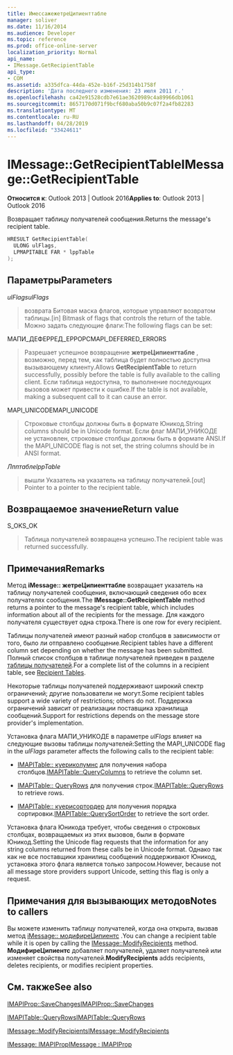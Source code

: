 ```yaml
---
title: ИмессажежетреЦипиенттабле
manager: soliver
ms.date: 11/16/2014
ms.audience: Developer
ms.topic: reference
ms.prod: office-online-server
localization_priority: Normal
api_name:
- IMessage.GetRecipientTable
api_type:
- COM
ms.assetid: a335dfca-44da-452e-b16f-25d314b1758f
description: 'Дата последнего изменения: 23 июля 2011 г.'
ms.openlocfilehash: ca42e91528cdb7e61ae3620989c4a89966db1061
ms.sourcegitcommit: 8657170d071f9bcf680aba50b9c07f2a4fb82283
ms.translationtype: MT
ms.contentlocale: ru-RU
ms.lasthandoff: 04/28/2019
ms.locfileid: "33424611"
---
```

# <a name="imessagegetrecipienttable"></a><span data-ttu-id="7fca1-103">IMessage::GetRecipientTable</span><span class="sxs-lookup"><span data-stu-id="7fca1-103">IMessage::GetRecipientTable</span></span>

  
  
<span data-ttu-id="7fca1-104">**Относится к**: Outlook 2013 | Outlook 2016</span><span class="sxs-lookup"><span data-stu-id="7fca1-104">**Applies to**: Outlook 2013 | Outlook 2016</span></span> 
  
<span data-ttu-id="7fca1-105">Возвращает таблицу получателей сообщения.</span><span class="sxs-lookup"><span data-stu-id="7fca1-105">Returns the message's recipient table.</span></span>
  
```cpp
HRESULT GetRecipientTable(
  ULONG ulFlags,
  LPMAPITABLE FAR * lppTable
);
```

## <a name="parameters"></a><span data-ttu-id="7fca1-106">Параметры</span><span class="sxs-lookup"><span data-stu-id="7fca1-106">Parameters</span></span>

 <span data-ttu-id="7fca1-107">_ulFlags_</span><span class="sxs-lookup"><span data-stu-id="7fca1-107">_ulFlags_</span></span>
  
> <span data-ttu-id="7fca1-108">возврата Битовая маска флагов, которые управляют возвратом таблицы.</span><span class="sxs-lookup"><span data-stu-id="7fca1-108">[in] Bitmask of flags that controls the return of the table.</span></span> <span data-ttu-id="7fca1-109">Можно задать следующие флаги:</span><span class="sxs-lookup"><span data-stu-id="7fca1-109">The following flags can be set:</span></span>
    
<span data-ttu-id="7fca1-110">МАПИ_ДЕФЕРРЕД_ЕРРОРС</span><span class="sxs-lookup"><span data-stu-id="7fca1-110">MAPI_DEFERRED_ERRORS</span></span> 
  
> <span data-ttu-id="7fca1-111">Разрешает успешное возвращение **жетреЦипиенттабле** , возможно, перед тем, как таблица будет полностью доступна вызывающему клиенту.</span><span class="sxs-lookup"><span data-stu-id="7fca1-111">Allows **GetRecipientTable** to return successfully, possibly before the table is fully available to the calling client.</span></span> <span data-ttu-id="7fca1-112">Если таблица недоступна, то выполнение последующих вызовов может привести к ошибке.</span><span class="sxs-lookup"><span data-stu-id="7fca1-112">If the table is not available, making a subsequent call to it can cause an error.</span></span> 
    
<span data-ttu-id="7fca1-113">MAPI_UNICODE</span><span class="sxs-lookup"><span data-stu-id="7fca1-113">MAPI_UNICODE</span></span> 
  
> <span data-ttu-id="7fca1-114">Строковые столбцы должны быть в формате Юникод.</span><span class="sxs-lookup"><span data-stu-id="7fca1-114">String columns should be in Unicode format.</span></span> <span data-ttu-id="7fca1-115">Если флаг МАПИ_УНИКОДЕ не установлен, строковые столбцы должны быть в формате ANSI.</span><span class="sxs-lookup"><span data-stu-id="7fca1-115">If the MAPI_UNICODE flag is not set, the string columns should be in ANSI format.</span></span>
    
 <span data-ttu-id="7fca1-116">_Лпптабле_</span><span class="sxs-lookup"><span data-stu-id="7fca1-116">_lppTable_</span></span>
  
> <span data-ttu-id="7fca1-117">вышли Указатель на указатель на таблицу получателей.</span><span class="sxs-lookup"><span data-stu-id="7fca1-117">[out] Pointer to a pointer to the recipient table.</span></span>
    
## <a name="return-value"></a><span data-ttu-id="7fca1-118">Возвращаемое значение</span><span class="sxs-lookup"><span data-stu-id="7fca1-118">Return value</span></span>

<span data-ttu-id="7fca1-119">S_OK</span><span class="sxs-lookup"><span data-stu-id="7fca1-119">S_OK</span></span> 
  
> <span data-ttu-id="7fca1-120">Таблица получателей возвращена успешно.</span><span class="sxs-lookup"><span data-stu-id="7fca1-120">The recipient table was returned successfully.</span></span>
    
## <a name="remarks"></a><span data-ttu-id="7fca1-121">Примечания</span><span class="sxs-lookup"><span data-stu-id="7fca1-121">Remarks</span></span>

<span data-ttu-id="7fca1-122">Метод **iMessage:: жетреЦипиенттабле** возвращает указатель на таблицу получателей сообщения, включающий сведения обо всех получателях сообщения.</span><span class="sxs-lookup"><span data-stu-id="7fca1-122">The **IMessage::GetRecipientTable** method returns a pointer to the message's recipient table, which includes information about all of the recipients for the message.</span></span> <span data-ttu-id="7fca1-123">Для каждого получателя существует одна строка.</span><span class="sxs-lookup"><span data-stu-id="7fca1-123">There is one row for every recipient.</span></span> 
  
<span data-ttu-id="7fca1-124">Таблицы получателей имеют разный набор столбцов в зависимости от того, было ли отправлено сообщение.</span><span class="sxs-lookup"><span data-stu-id="7fca1-124">Recipient tables have a different column set depending on whether the message has been submitted.</span></span> <span data-ttu-id="7fca1-125">Полный список столбцов в таблице получателей приведен в разделе [таблицы получателей](recipient-tables.md).</span><span class="sxs-lookup"><span data-stu-id="7fca1-125">For a complete list of the columns in a recipient table, see [Recipient Tables](recipient-tables.md).</span></span>
  
<span data-ttu-id="7fca1-126">Некоторые таблицы получателей поддерживают широкий спектр ограничений; другие пользователи не могут.</span><span class="sxs-lookup"><span data-stu-id="7fca1-126">Some recipient tables support a wide variety of restrictions; others do not.</span></span> <span data-ttu-id="7fca1-127">Поддержка ограничений зависит от реализации поставщика хранилища сообщений.</span><span class="sxs-lookup"><span data-stu-id="7fca1-127">Support for restrictions depends on the message store provider's implementation.</span></span> 
  
<span data-ttu-id="7fca1-128">Установка флага МАПИ_УНИКОДЕ в параметре _ulFlags_ влияет на следующие вызовы таблицы получателей:</span><span class="sxs-lookup"><span data-stu-id="7fca1-128">Setting the MAPI_UNICODE flag in the  _ulFlags_ parameter affects the following calls to the recipient table:</span></span> 
  
- <span data-ttu-id="7fca1-129">[IMAPITable:: куериколумнс](imapitable-querycolumns.md) для получения набора столбцов.</span><span class="sxs-lookup"><span data-stu-id="7fca1-129">[IMAPITable::QueryColumns](imapitable-querycolumns.md) to retrieve the column set.</span></span> 
    
- <span data-ttu-id="7fca1-130">[IMAPITable:: QueryRows](imapitable-queryrows.md) для получения строк.</span><span class="sxs-lookup"><span data-stu-id="7fca1-130">[IMAPITable::QueryRows](imapitable-queryrows.md) to retrieve rows.</span></span> 
    
- <span data-ttu-id="7fca1-131">[IMAPITable:: куерисортордер](imapitable-querysortorder.md) для получения порядка сортировки.</span><span class="sxs-lookup"><span data-stu-id="7fca1-131">[IMAPITable::QuerySortOrder](imapitable-querysortorder.md) to retrieve the sort order.</span></span> 
    
<span data-ttu-id="7fca1-132">Установка флага Юникода требует, чтобы сведения о строковых столбцах, возвращаемых из этих вызовов, были в формате Юникод.</span><span class="sxs-lookup"><span data-stu-id="7fca1-132">Setting the Unicode flag requests that the information for any string columns returned from these calls be in Unicode format.</span></span> <span data-ttu-id="7fca1-133">Однако так как не все поставщики хранилищ сообщений поддерживают Юникод, установка этого флага является только запросом.</span><span class="sxs-lookup"><span data-stu-id="7fca1-133">However, because not all message store providers support Unicode, setting this flag is only a request.</span></span>
  
## <a name="notes-to-callers"></a><span data-ttu-id="7fca1-134">Примечания для вызывающих методов</span><span class="sxs-lookup"><span data-stu-id="7fca1-134">Notes to callers</span></span>

<span data-ttu-id="7fca1-135">Вы можете изменить таблицу получателей, когда она открыта, вызвав метод [iMessage:: модифиреЦипиентс](imessage-modifyrecipients.md) .</span><span class="sxs-lookup"><span data-stu-id="7fca1-135">You can change a recipient table while it is open by calling the [IMessage::ModifyRecipients](imessage-modifyrecipients.md) method.</span></span> <span data-ttu-id="7fca1-136">**МодифиреЦипиентс** добавляет получателей, удаляет получателей или изменяет свойства получателей.</span><span class="sxs-lookup"><span data-stu-id="7fca1-136">**ModifyRecipients** adds recipients, deletes recipients, or modifies recipient properties.</span></span> 
  
## <a name="see-also"></a><span data-ttu-id="7fca1-137">См. также</span><span class="sxs-lookup"><span data-stu-id="7fca1-137">See also</span></span>



[<span data-ttu-id="7fca1-138">IMAPIProp::SaveChanges</span><span class="sxs-lookup"><span data-stu-id="7fca1-138">IMAPIProp::SaveChanges</span></span>](imapiprop-savechanges.md)
  
[<span data-ttu-id="7fca1-139">IMAPITable::QueryRows</span><span class="sxs-lookup"><span data-stu-id="7fca1-139">IMAPITable::QueryRows</span></span>](imapitable-queryrows.md)
  
[<span data-ttu-id="7fca1-140">IMessage::ModifyRecipients</span><span class="sxs-lookup"><span data-stu-id="7fca1-140">IMessage::ModifyRecipients</span></span>](imessage-modifyrecipients.md)
  
[<span data-ttu-id="7fca1-141">IMessage: IMAPIProp</span><span class="sxs-lookup"><span data-stu-id="7fca1-141">IMessage : IMAPIProp</span></span>](imessageimapiprop.md)

